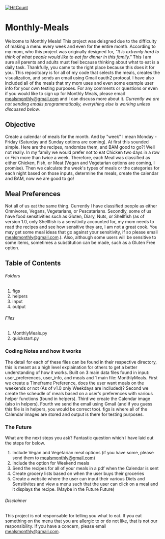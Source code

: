 [![HitCount](http://hits.dwyl.com/remmertjack/Monthly-Meals.svg)](http://hits.dwyl.com/remmertjack/Monthly-Meals)
# Monthly-Meals
Welcome to Monthly Meals! This project was deisgned due to the difficulty of making a menu every week and even for the entire month. According to my mom, who this project was originally designed for, *"It is extremly hard to think of what people would like to eat for dinner in this family."* This I am sure all parents and adults must feel because thinking about what to eat is a daily task. Thankfully, you came to the right place because this does it for you. This repositoary is for all of my code that selects the meals, creates the visualization, and sends an email using Gmail oauth2 protocal. I have also included all of the meals that my mom uses and even some example user info for your own testing purposes. For any comments or questions or even if you would like to sign up for Monthly Meals, please email mealsmonthly@gmail.com and I can discuss more about it. *Currently we are not sending emails programmatically, everything else is working unless discussed below.*

## Objective
Create a calendar of meals for the month. And by "week" I mean Monday - Friday (Saturday and Sunday options are coming). At first this sounded simple. Here are the recipes, randomize them, and BAM good to go?! Well not really. In my family we would prefer not to eat Chicken two days in a row or Fish more than twice a week. Therefore, each Meal was classified as either Chicken, Fish, or Meat (Vegan and Vegetarian options are coming, I promise). Then we calculate the week's types of meals or the categories for each night based on those inputs, determine the meals, create the calendar and BAM, now we are good to go! 

## Meal Preferences
Not all of us eat the same thing. Currently I have classified people as either Omnivores, Vegans, Vegetarians, or Pescatarians. Secondly, some of us have food sensitivities such as Gluten, Diary, Nuts, or Shellfish (as of version 1.0, only Shellfish is a sensitivity accounted for, my mom needs to read the recipes and see how sensitive they are, I am not a great cook. You may get some meal ideas that go against your sensitivity, if so please email mealsmonthly@gmail.com.). Also, although some users will be sensitive to some items, sometimes a substitution can be made, such as a Gluten Free option. 

## Table of Contents
###### Folders
1. figs
2. helpers
3. input
4. output
###### Files
1. MonthlyMeals.py
2. quickstart.py

### Coding Notes and how it works
The detail for each of these files can be found in their respective directory, this is meant as a high level explaination for others to get a better understanding of how it works.
Built on 3 main data files found in input: user_preferences, user_info, and meals and 1 main file: MonthlyMeals. First we create a Timeframe Preference, does the user want meals on the weekends or not (As of v1.0 only Weekdays are inclluded)? Second we create the scheudle of meals based on a user's preferences with various helper functions (found in helpers). Third we create the Calendar image (also in helpers). Fourth we send the email using Gmail (and if you guess this file is in helpers, you would be correct too).
figs is where all of the Calendar images are stored and output is there for testing purposes. 

### The Future
What are the next steps you ask? Fantastic question which I have laid out the steps for below.
1. Include Vegan and Vegetarian meal options (if you have some, please send them to mealsmonthly@gmail.com)
2. Include the option for Weekend meals
3. Send the recipes for all of your meals in a pdf when the Calendar is sent
4. Create grocery lists based on when the user buys their groceries
5. Create a website where the user can input their various Diets and Sensitivites and view a menu such that the user can click on a meal and it displays the recipe. (Maybe in the Future Future)

###### Disclaimer
This project is not responsable for telling you what to eat. If you eat something on the menu that you are allergic to or do not like, that is not our responsibility. If you have a concern, please email mealsmonthly@gmail.com. 
